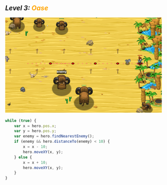 ## ***Level 3:***  <span style="color: orange">***Oase***



![MyImage](<Welt 3 Level 3.png>)

```Javascript
while (true) {
    var x = hero.pos.x;
    var y = hero.pos.y;
    var enemy = hero.findNearestEnemy();
    if (enemy && hero.distanceTo(enemy) < 10) {
        x = x - 10;
        hero.moveXY(x, y);
    } else {
        x = x + 10;
        hero.moveXY(x, y);
    }
}
```